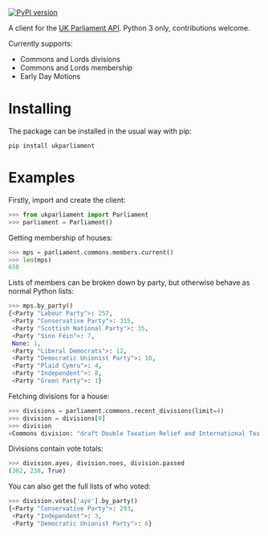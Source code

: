 [![PyPI version](https://badge.fury.io/py/ukparliament.svg)](https://badge.fury.io/py/ukparliament)

A client for the [UK Parliament API](http://www.data.parliament.uk/).
Python 3 only, contributions welcome.

Currently supports:
* Commons and Lords divisions
* Commons and Lords membership
* Early Day Motions

# Installing

The package can be installed in the usual way with pip:

    pip install ukparliament

# Examples
Firstly, import and create the client:

```python
>>> from ukparliament import Parliament
>>> parliament = Parliament()
```

Getting membership of houses:

```python
>>> mps = parliament.commons.members.current()
>>> len(mps)
650
```

Lists of members can be broken down by party, but otherwise behave as normal Python lists:

```python
>>> mps.by_party()
{<Party "Labour Party">: 257,
 <Party "Conservative Party">: 315,
 <Party "Scottish National Party">: 35,
 <Party "Sinn Féin">: 7,
 None: 1,
 <Party "Liberal Democrats">: 12,
 <Party "Democratic Unionist Party">: 10,
 <Party "Plaid Cymru">: 4,
 <Party "Independent">: 8,
 <Party "Green Party">: 1}
```

Fetching divisions for a house:

```python
>>> divisions = parliament.commons.recent_divisions(limit=4)
>>> division = divisions[0]
>>> division
<Commons division: "draft Double Taxation Relief and International Tax Enforcement (Jersey) Order 2018" on 2018-11-21>
```

Divisions contain vote totals:

```python
>>> division.ayes, division.noes, division.passed
(302, 238, True)
```

You can also get the full lists of who voted:

```python
>>> division.votes['aye'].by_party()
{<Party "Conservative Party">: 293,
 <Party "Independent">: 3,
 <Party "Democratic Unionist Party">: 6}
```
